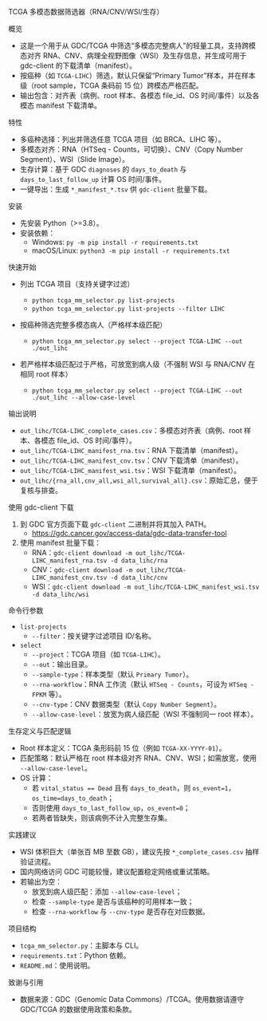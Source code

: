 TCGA 多模态数据筛选器（RNA/CNV/WSI/生存）

概览
- 这是一个用于从 GDC/TCGA 中筛选“多模态完整病人”的轻量工具，支持跨模态对齐 RNA、CNV、病理全视野图像（WSI）及生存信息，并生成可用于 gdc-client 的下载清单（manifest）。
- 按癌种（如 `TCGA-LIHC`）筛选，默认只保留“Primary Tumor”样本，并在样本级（root sample，TCGA 条码前 15 位）跨模态严格匹配。
- 输出包含：对齐表（病例、root 样本、各模态 file_id、OS 时间/事件）以及各模态 manifest 下载清单。

特性
- 多癌种选择：列出并筛选任意 TCGA 项目（如 BRCA、LIHC 等）。
- 多模态对齐：RNA（HTSeq - Counts，可切换）、CNV（Copy Number Segment）、WSI（Slide Image）。
- 生存计算：基于 GDC `diagnoses` 的 `days_to_death` 与 `days_to_last_follow_up` 计算 OS 时间/事件。
- 一键导出：生成 `*_manifest_*.tsv` 供 `gdc-client` 批量下载。

安装
- 先安装 Python（>=3.8）。
- 安装依赖：
  - Windows: `py -m pip install -r requirements.txt`
  - macOS/Linux: `python3 -m pip install -r requirements.txt`

快速开始
- 列出 TCGA 项目（支持关键字过滤）
  - `python tcga_mm_selector.py list-projects`
  - `python tcga_mm_selector.py list-projects --filter LIHC`

- 按癌种筛选完整多模态病人（严格样本级匹配）
  - `python tcga_mm_selector.py select --project TCGA-LIHC --out ./out_lihc`

- 若严格样本级匹配过于严格，可放宽到病人级（不强制 WSI 与 RNA/CNV 在相同 root 样本）
  - `python tcga_mm_selector.py select --project TCGA-LIHC --out ./out_lihc --allow-case-level`

输出说明
- `out_lihc/TCGA-LIHC_complete_cases.csv`：多模态对齐表（病例、root 样本、各模态 file_id、OS 时间/事件）。
- `out_lihc/TCGA-LIHC_manifest_rna.tsv`：RNA 下载清单（manifest）。
- `out_lihc/TCGA-LIHC_manifest_cnv.tsv`：CNV 下载清单（manifest）。
- `out_lihc/TCGA-LIHC_manifest_wsi.tsv`：WSI 下载清单（manifest）。
- `out_lihc/{rna_all,cnv_all,wsi_all,survival_all}.csv`：原始汇总，便于复核与排查。

使用 gdc-client 下载
1) 到 GDC 官方页面下载 `gdc-client` 二进制并将其加入 PATH。
   - https://gdc.cancer.gov/access-data/gdc-data-transfer-tool
2) 使用 manifest 批量下载：
   - RNA：`gdc-client download -m out_lihc/TCGA-LIHC_manifest_rna.tsv -d data_lihc/rna`
   - CNV：`gdc-client download -m out_lihc/TCGA-LIHC_manifest_cnv.tsv -d data_lihc/cnv`
   - WSI：`gdc-client download -m out_lihc/TCGA-LIHC_manifest_wsi.tsv -d data_lihc/wsi`

命令行参数
- `list-projects`
  - `--filter`：按关键字过滤项目 ID/名称。
- `select`
  - `--project`：TCGA 项目（如 `TCGA-LIHC`）。
  - `--out`：输出目录。
  - `--sample-type`：样本类型（默认 `Primary Tumor`）。
  - `--rna-workflow`：RNA 工作流（默认 `HTSeq - Counts`，可设为 `HTSeq - FPKM` 等）。
  - `--cnv-type`：CNV 数据类型（默认 `Copy Number Segment`）。
  - `--allow-case-level`：放宽为病人级匹配（WSI 不强制同一 root 样本）。

生存定义与匹配逻辑
- Root 样本定义：TCGA 条形码前 15 位（例如 `TCGA-XX-YYYY-01`）。
- 匹配策略：默认严格在 root 样本级对齐 RNA、CNV、WSI；如需放宽，使用 `--allow-case-level`。
- OS 计算：
  - 若 `vital_status == Dead` 且有 `days_to_death`，则 `os_event=1`，`os_time=days_to_death`；
  - 否则使用 `days_to_last_follow_up`，`os_event=0`；
  - 若两者皆缺失，则该病例不计入完整生存集。

实践建议
- WSI 体积巨大（单张百 MB 至数 GB），建议先按 `*_complete_cases.csv` 抽样验证流程。
- 国内网络访问 GDC 可能较慢，建议配置稳定网络或重试策略。
- 若输出为空：
  - 放宽到病人级匹配：添加 `--allow-case-level`；
  - 检查 `--sample-type` 是否与该癌种的可用样本一致；
  - 检查 `--rna-workflow` 与 `--cnv-type` 是否存在对应数据。

项目结构
- `tcga_mm_selector.py`：主脚本与 CLI。
- `requirements.txt`：Python 依赖。
- `README.md`：使用说明。


致谢与引用
- 数据来源：GDC（Genomic Data Commons）/TCGA。使用数据请遵守 GDC/TCGA 的数据使用政策和条款。

